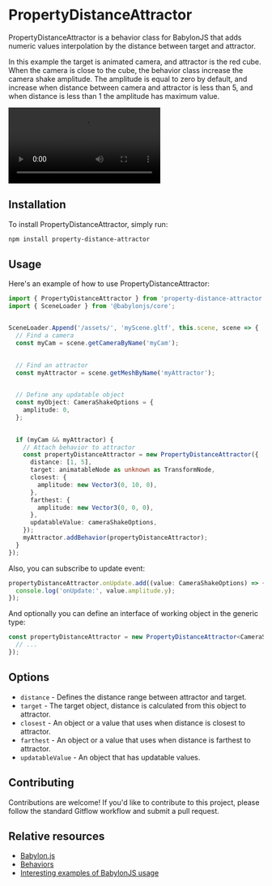 # PropertyDistanceAttractor

PropertyDistanceAttractor is a behavior class for BabylonJS that adds numeric
values interpolation by the distance between target and attractor.

In this example the target is animated camera, and attractor is the red cube. When the camera is close to the cube, the behavior class increase the camera shake amplitude. The amplitude is equal to zero by default, and increase when distance between camera and attractor is less than 5, and when distance is less than 1 the amplitude has maximum value.

![Example](docs/example.mp4)

## Installation

To install PropertyDistanceAttractor, simply run:

```bash
npm install property-distance-attractor
```

## Usage

Here's an example of how to use PropertyDistanceAttractor:

```ts
import { PropertyDistanceAttractor } from 'property-distance-attractor';
import { SceneLoader } from '@babylonjs/core';


SceneLoader.Append('/assets/', 'myScene.gltf', this.scene, scene => {
  // Find a camera
  const myCam = scene.getCameraByName('myCam');

  
  // Find an attractor
  const myAttractor = scene.getMeshByName('myAttractor');

  
  // Define any updatable object
  const myObject: CameraShakeOptions = {
    amplitude: 0,
  };

  
  if (myCam && myAttractor) {
    // Attach behavior to attractor
    const propertyDistanceAttractor = new PropertyDistanceAttractor({
      distance: [1, 5],
      target: animatableNode as unknown as TransformNode,
      closest: {
        amplitude: new Vector3(0, 10, 0),
      },
      farthest: {
        amplitude: new Vector3(0, 0, 0),
      },
      updatableValue: cameraShakeOptions,
    });
    myAttractor.addBehavior(propertyDistanceAttractor);
  }
});
```

Also, you can subscribe to update event:

```ts
propertyDistanceAttractor.onUpdate.add((value: CameraShakeOptions) => {
  console.log('onUpdate:', value.amplitude.y);
});
```

And optionally you can define an interface of working object in the generic type:

```ts
const propertyDistanceAttractor = new PropertyDistanceAttractor<CameraShakeOptions>({
  // ...
});
```

## Options

- `distance` - Defines the distance range between attractor and target.
- `target` - The target object, distance is calculated from this object to attractor.
- `closest` - An object or a value that uses when distance is closest to attractor.
- `farthest` - An object or a value that uses when distance is farthest to attractor.
- `updatableValue` - An object that has updatable values.

## Contributing

Contributions are welcome! If you'd like to contribute to this project, please
follow the standard Gitflow workflow and submit a pull request.

## Relative resources

- [Babylon.js](https://www.babylonjs.com/)
- [Behaviors](https://doc.babylonjs.com/features/featuresDeepDive/behaviors)
- [Interesting examples of BabylonJS usage](https://yuka.babylonpress.org/examples/)

